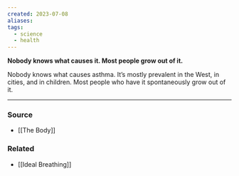 ```yaml
---
created: 2023-07-08
aliases: 
tags:
  - science
  - health
---
```

**Nobody knows what causes it. Most people grow out of it.**

Nobody knows what causes asthma. It’s mostly prevalent in the West, in cities, and in children. Most people who have it spontaneously grow out of it.

---

### Source
- [[The Body]]

### Related
- [[Ideal Breathing]]